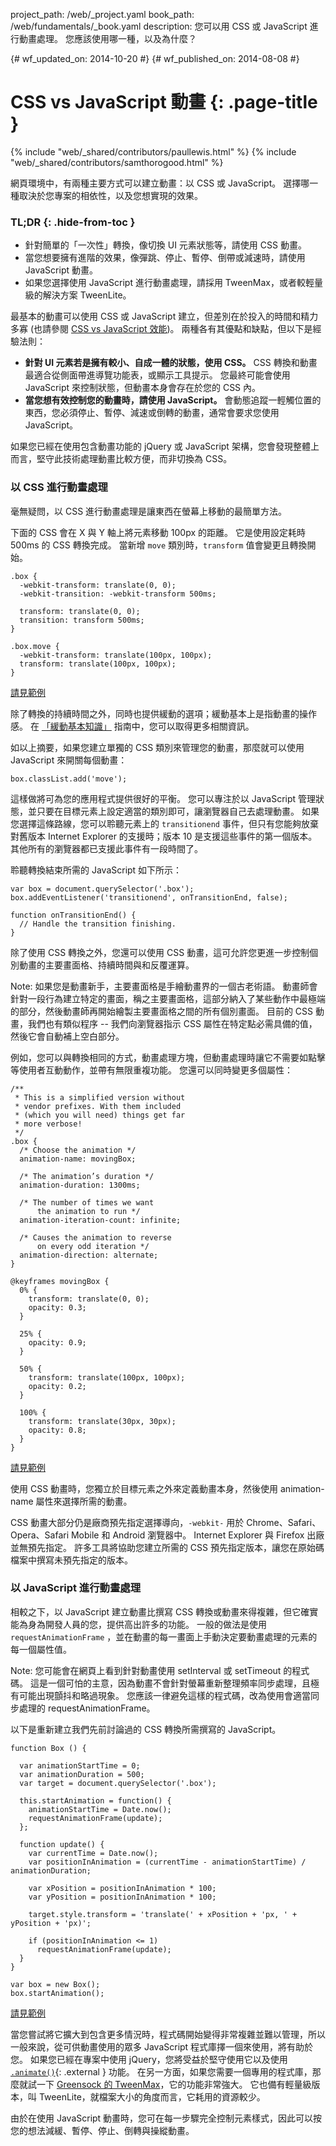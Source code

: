 project_path: /web/_project.yaml
book_path: /web/fundamentals/_book.yaml
description: 您可以用 CSS 或 JavaScript 進行動畫處理。 您應該使用哪一種，以及為什麼？

{# wf_updated_on: 2014-10-20 #}
{# wf_published_on: 2014-08-08 #}

# CSS vs JavaScript 動畫 {: .page-title }

{% include "web/_shared/contributors/paullewis.html" %}
{% include "web/_shared/contributors/samthorogood.html" %}


網頁環境中，有兩種主要方式可以建立動畫：以 CSS 或 JavaScript。 選擇哪一種取決於您專案的相依性，以及您想實現的效果。

### TL;DR {: .hide-from-toc }
- 針對簡單的「一次性」轉換，像切換 UI 元素狀態等，請使用 CSS 動畫。
- 當您想要擁有進階的效果，像彈跳、停止、暫停、倒帶或減速時，請使用 JavaScript 動畫。
- 如果您選擇使用 JavaScript 進行動畫處理，請採用 TweenMax，或者較輕量級的解決方案 TweenLite。


最基本的動畫可以使用 CSS 或 JavaScript 建立，但差別在於投入的時間和精力多寡 (也請參閱 [CSS vs JavaScript 效能](animations-and-performance#css-vs-javascript-performance))。 兩種各有其優點和缺點，但以下是經驗法則：

* **針對 UI 元素若是擁有較小、自成一體的狀態，使用 CSS。** CSS 轉換和動畫最適合從側面帶進導覽功能表，或顯示工具提示。 您最終可能會使用 JavaScript 來控制狀態，但動畫本身會存在於您的 CSS 內。
* **當您想有效控制您的動畫時，請使用 JavaScript。** 會動態追蹤一輕觸位置的東西，您必須停止、暫停、減速或倒轉的動畫，通常會要求您使用 JavaScript。

如果您已經在使用包含動畫功能的 jQuery 或 JavaScript 架構，您會發現整體上而言，堅守此技術處理動畫比較方便，而非切換為 CSS。

### 以 CSS 進行動畫處理

毫無疑問，以 CSS 進行動畫處理是讓東西在螢幕上移動的最簡單方法。

下面的 CSS 會在 X 與 Y 軸上將元素移動 100px 的距離。 它是使用設定耗時 500ms 的 CSS 轉換完成。 當新增 `move` 類別時，`transform` 值會變更且轉換開始。


    .box {
      -webkit-transform: translate(0, 0);
      -webkit-transition: -webkit-transform 500ms;
    
      transform: translate(0, 0);
      transition: transform 500ms;
    }
    
    .box.move {
      -webkit-transform: translate(100px, 100px);
      transform: translate(100px, 100px);
    }
    

<a href="https://googlesamples.github.io/web-fundamentals/fundamentals/design-and-ux/animations/box-move-simple.html">請見範例</a>

除了轉換的持續時間之外，同時也提供緩動的選項；緩動基本上是指動畫的操作感。 在 [「緩動基本知識」](the-basics-of-easing.html) 指南中，您可以取得更多相關資訊。

如以上摘要，如果您建立單獨的 CSS 類別來管理您的動畫，那麼就可以使用 JavaScript 來開關每個動畫：


    box.classList.add('move');
    

這樣做將可為您的應用程式提供很好的平衡。 您可以專注於以 JavaScript 管理狀態，並只要在目標元素上設定適當的類別即可，讓瀏覽器自己去處理動畫。 如果您選擇這條路線，您可以聆聽元素上的 `transitionend` 事件，但只有您能夠放棄對舊版本 Internet Explorer 的支援時；版本 10 是支援這些事件的第一個版本。 其他所有的瀏覽器都已支援此事件有一段時間了。

聆聽轉換結束所需的 JavaScript 如下所示：


    var box = document.querySelector('.box');
    box.addEventListener('transitionend', onTransitionEnd, false);
    
    function onTransitionEnd() {
      // Handle the transition finishing.
    }
    

除了使用 CSS 轉換之外，您還可以使用 CSS 動畫，這可允許您更進一步控制個別動畫的主要畫面格、持續時間與和反覆運算。

Note: 如果您是動畫新手，主要畫面格是手繪動畫界的一個古老術語。 動畫師會針對一段行為建立特定的畫面，稱之主要畫面格，這部分納入了某些動作中最極端的部分，然後動畫師再開始繪製主要畫面格之間的所有個別畫面。 目前的 CSS 動畫，我們也有類似程序 -- 我們向瀏覽器指示 CSS 屬性在特定點必需具備的值，然後它會自動補上空白部分。

例如，您可以與轉換相同的方式，動畫處理方塊，但動畫處理時讓它不需要如點擊等使用者互動動作，並帶有無限重複功能。 您還可以同時變更多個屬性：


    /**
     * This is a simplified version without
     * vendor prefixes. With them included
     * (which you will need) things get far
     * more verbose!
     */
    .box {
      /* Choose the animation */
      animation-name: movingBox;
    
      /* The animation’s duration */
      animation-duration: 1300ms;
    
      /* The number of times we want
          the animation to run */
      animation-iteration-count: infinite;
    
      /* Causes the animation to reverse
          on every odd iteration */
      animation-direction: alternate;
    }
    
    @keyframes movingBox {
      0% {
        transform: translate(0, 0);
        opacity: 0.3;
      }
    
      25% {
        opacity: 0.9;
      }
    
      50% {
        transform: translate(100px, 100px);
        opacity: 0.2;
      }
    
      100% {
        transform: translate(30px, 30px);
        opacity: 0.8;
      }
    }
    

<a href="https://googlesamples.github.io/web-fundamentals/fundamentals/design-and-ux/animations/box-move-keyframes.html">請見範例</a>

使用 CSS 動畫時，您獨立於目標元素之外來定義動畫本身，然後使用 animation-name 屬性來選擇所需的動畫。

CSS 動畫大部分仍是廠商預先指定選擇導向，`-webkit-` 用於 Chrome、Safari、Opera、Safari Mobile 和 Android 瀏覽器中。 Internet Explorer 與 Firefox 出廠並無預先指定。 許多工具將協助您建立所需的 CSS 預先指定版本，讓您在原始碼檔案中撰寫未預先指定的版本。

### 以 JavaScript 進行動畫處理

相較之下，以 JavaScript 建立動畫比撰寫 CSS 轉換或動畫來得複雜，但它確實能為身為開發人員的您，提供高出許多的功能。 一般的做法是使用 `requestAnimationFrame` ，並在動畫的每一畫面上手動決定要動畫處理的元素的每一個屬性值。

Note: 您可能會在網頁上看到針對動畫使用 setInterval 或 setTimeout 的程式碼。 這是一個可怕的主意，因為動畫不會針對螢幕重新整理頻率同步處理，且極有可能出現顫抖和略過現象。 您應該一律避免這樣的程式碼，改為使用會適當同步處理的 requestAnimationFrame。

以下是重新建立我們先前討論過的 CSS 轉換所需撰寫的 JavaScript。


    function Box () {
    
      var animationStartTime = 0;
      var animationDuration = 500;
      var target = document.querySelector('.box');
    
      this.startAnimation = function() {
        animationStartTime = Date.now();
        requestAnimationFrame(update);
      };
    
      function update() {
        var currentTime = Date.now();
        var positionInAnimation = (currentTime - animationStartTime) / animationDuration;
    
        var xPosition = positionInAnimation * 100;
        var yPosition = positionInAnimation * 100;
    
        target.style.transform = 'translate(' + xPosition + 'px, ' + yPosition + 'px)';
    
        if (positionInAnimation <= 1)
          requestAnimationFrame(update);
      }
    }
    
    var box = new Box();
    box.startAnimation();
    

<a href="https://googlesamples.github.io/web-fundamentals/fundamentals/design-and-ux/animations/box-move-js.html">請見範例</a>

當您嘗試將它擴大到包含更多情況時，程式碼開始變得非常複雜並難以管理，所以一般來說，從可供動畫使用的眾多 JavaScript 程式庫擇一個來使用，將有助於您。 如果您已經在專案中使用 jQuery，您將受益於堅守使用它以及使用 [`.animate()`](http://api.jquery.com/animate/){: .external } 功能。 在另一方面，如果您需要一個專用的程式庫，那麼就試一下 [Greensock 的 TweenMax](https://github.com/greensock/GreenSock-JS/tree/master/src/minified)，它的功能非常強大。 它也備有輕量級版本，叫 TweenLite，就檔案大小的角度而言，它耗用的資源較少。

由於在使用 JavaScript 動畫時，您可在每一步驟完全控制元素樣式，因此可以按您的想法減緩、暫停、停止、倒轉與操縱動畫。


